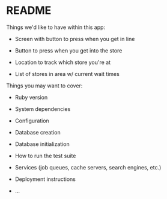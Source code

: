 # README

Things we'd like to have within this app:

- Screen with button to press when you get in line

- Button to press when you get into the store

- Location to track which store you're at

- List of stores in area w/ current wait times



Things you may want to cover:

* Ruby version

* System dependencies

* Configuration

* Database creation

* Database initialization

* How to run the test suite

* Services (job queues, cache servers, search engines, etc.)

* Deployment instructions

* ...
